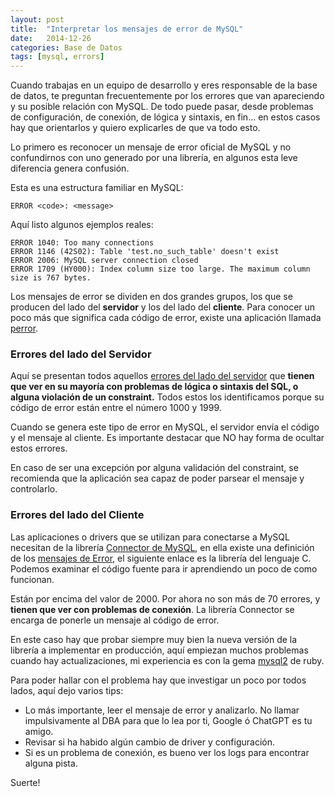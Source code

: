 ```yaml
---
layout: post
title:  "Interpretar los mensajes de error de MySQL"
date:   2014-12-26
categories: Base de Datos
tags: [mysql, errors]
---
```


Cuando trabajas en un equipo de desarrollo y eres responsable de la base de datos, te preguntan frecuentemente por los errores que van apareciendo y su posible relación con MySQL. De todo puede pasar, desde problemas de configuración, de conexión, de lógica y sintaxis, en fin... en estos casos hay que orientarlos y quiero explicarles de que va todo esto.

Lo primero es reconocer un mensaje de error oficial de MySQL y no confundirnos con uno generado por una librería, en algunos esta leve diferencia genera confusión.

Esta es una estructura familiar en MySQL:

```
ERROR <code>: <message>
```

Aquí listo algunos ejemplos reales:

```
ERROR 1040: Too many connections
ERROR 1146 (42S02): Table 'test.no_such_table' doesn't exist
ERROR 2006: MySQL server connection closed
ERROR 1709 (HY000): Index column size too large. The maximum column size is 767 bytes.
```

Los mensajes de error se dividen en dos grandes grupos, los que se producen del lado del **servidor** y los del lado del **cliente**. Para conocer un poco más que significa cada código de error, existe una aplicación llamada [perror](http://dev.mysql.com/doc/refman/5.6/en/perror.html).

### Errores del lado del Servidor

Aquí se presentan todos aquellos [errores del lado del servidor](http://dev.mysql.com/doc/refman/5.6/en/error-messages-server.html) que **tienen que  ver en su mayoría con problemas de lógica o sintaxis del SQL, o alguna violación de un constraint.** Todos estos los identificamos porque su código de error están entre el número 1000 y 1999.

Cuando se genera este tipo de error en MySQL, el servidor envía el código y el mensaje al cliente. Es importante destacar que NO hay forma de ocultar estos errores.

En caso de ser una excepción por alguna validación del constraint, se recomienda que la aplicación sea capaz de poder parsear el mensaje y controlarlo.

### Errores del lado del Cliente

Las aplicaciones o drivers que se utilizan para conectarse a MySQL necesitan de la librería [Connector de MySQL](http://dev.mysql.com/downloads/connector/c/), en ella existe una definición de los [mensajes de Error](http://dev.mysql.com/doc/refman/5.6/en/error-messages-client.html), el siguiente enlace es la librería del lenguaje C. Podemos examinar el código fuente para ir aprendiendo un poco de como funcionan.

Están por encima del valor de 2000. Por ahora no son más de 70 errores, y **tienen que ver con problemas de conexión**. La librería Connector se encarga de ponerle un mensaje al código de error.

En este caso hay que probar siempre muy bien la nueva versión de la librería a implementar en producción, aquí empiezan muchos problemas cuando hay actualizaciones, mi experiencia es con la gema [mysql2](https://github.com/brianmario/mysql2) de ruby.

Para poder hallar con el problema hay que investigar un poco por todos lados, aquí dejo varios tips:

* Lo más importante, leer el mensaje de error y analizarlo. No llamar impulsivamente al DBA para que lo lea por ti, Google ó ChatGPT es tu amigo.
* Revisar si ha habido algún cambio de driver y configuración.
* Si es un problema de conexión, es bueno ver los logs para encontrar alguna pista.

Suerte!
